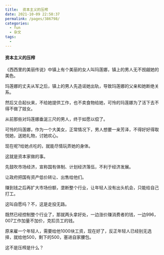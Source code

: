 ```yaml
---
title:  资本主义的压榨
date: 2021-10-09 22:58:37
permalink: /pages/386798/
categories:
  - fun
  - 杂文
tags:
  - 
---
```

####  资本主义的压榨



《西西里的美丽传说》中镇上有个美丽的女人叫玛莲娜，镇上的男人无不觊觎她的美色。

玛莲娜的丈夫从军之后，镇上的男人先造谣她出轨，导致玛莲娜的父亲和她断绝关系。

然后又合起伙来，不给她提供工作，也不卖食物给她，可怜的玛莲娜为了活下去不得不做了妓女。

从前那些对玛莲娜垂涎三尺的男人，终于如愿以偿了。

可怜的玛莲娜，作为一个大美女，正常情况下，男人想要一亲芳泽，不得好好得取悦她，送她礼物，讨她欢心。

现在呢?给她点吃的，就能尽情玩弄她的身体。



这就是资本家做的事。



先鼓吹市场经济，宣称国有体制、计划经济落伍，不利于经济发展。

让政府把国有资产低价转让、出售给他们。

赚到钱之后再扩大市场份额，垄断整个行业，让年轻人没有出头机会，只能给自己打工。

这叫自愿吗？不，这是走投无路。

既然已经控制整个行业了，那就两头拿好处，一边涨价赚消费者的钱，一边996，007工作加量不加价，克扣员工的钱。

原来雇一个年轻人，需要给他1000块工资，现在好了，反正年轻人已经别无选择，就给他500，剩下的500，塞进自家腰包。

这不是压榨是什么？